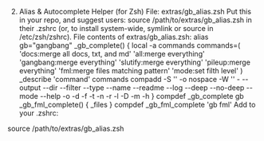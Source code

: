 2. Alias & Autocomplete Helper (for Zsh)
File: extras/gb_alias.zsh
Put this in your repo, and suggest users:
source /path/to/extras/gb_alias.zsh
in their .zshrc (or, to install system-wide, symlink or source in /etc/zsh/zshrc).
File contents of extras/gb_alias.zsh:
alias gb="gangbang"
_gb_complete() {
local -a commands
commands=(
'docs:merge all docs, txt, and md'
'all:merge everything'
'gangbang:merge everything'
'slutify:merge everything'
'pileup:merge everything'
'fml:merge files matching pattern'
'mode:set filth level'
)
_describe 'command' commands
compadd -S '' -o nospace -W '' -
--output --dir --filter --type --name --readme --log --deep --no-deep --mode --help
-o -d -f -t -n -r -l -D -m -h
}
compdef _gb_complete gb
_gb_fml_complete() {
_files
}
compdef _gb_fml_complete 'gb fml'
Add to your .zshrc:

source /path/to/extras/gb_alias.zsh

